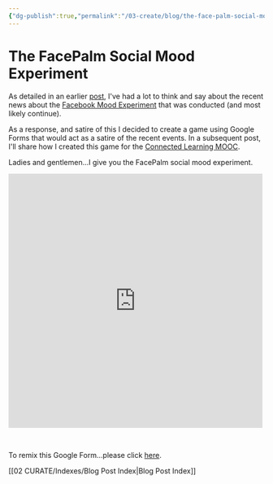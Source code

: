 ```yaml
---
{"dg-publish":true,"permalink":"/03-create/blog/the-face-palm-social-mood-experiment/","title":"The FacePalm Social Mood Experiment","tags":["google-forms","make","research","social-media","social-networking"]}
---
```


# The FacePalm Social Mood Experiment

As detailed in an earlier [post](http://wiobyrne.com/facebooks-secret-mood-experiment-and-the-challenges-of-living-online/), I've had a lot to think and say about the recent news about the [Facebook Mood Experiment](http://www.wired.com/2014/06/everything-you-need-to-know-about-facebooks-manipulative-experiment/) that was conducted (and most likely continue).

As a response, and satire of this I decided to create a game using Google Forms that would act as a satire of the recent events. In a subsequent post, I'll share how I created this game for the [Connected Learning MOOC](http://blog.nwp.org/clmooc/).

Ladies and gentlemen...I give you the FacePalm social mood experiment. 

<iframe src="https://docs.google.com/forms/d/1SRml_YO0NwYZPLNGOqj8XqXNc3LeIBgRHy0JT4wTuvg/viewform?embedded=true" width="500" height="500" frameborder="0" marginwidth="0" marginheight="0">Loading...</iframe>

 

To remix this Google Form...please click [here](http://goo.gl/esUCmF).

[[02 CURATE/Indexes/Blog Post Index\|Blog Post Index]]